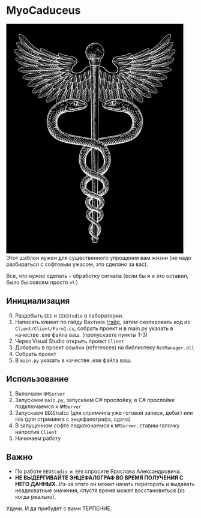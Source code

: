 # MyoCaduceus
![](https://raw.githubusercontent.com/LiptonItTea/MyoCaduceus/refs/heads/main/logo.png)
Этот шаблон нужен для существенного упрощения вам жизни (не надо разбираться с софтовым ужасом, это сделано за вас).

Все, что нужно сделать - обработку сигнала (если бы я и это оставил, было бы совсем просто =\\ )

## Инициализация
0. Раздобыть `EEG` и `EEGStudio` в лаборатории.
0. Написать клиент по гайду Вахтина ([гайд](https://www.youtube.com/watch?v=LXioRIRlEQ4), затем скопировать код из `Client/Client/Form1.cs`, собрать проект и в main.py указать в качестве .exe файла ваш. (пропускаете пункты 1-3)
1. Через Visual Studio открыть проект `Client`
2. Добавить в проект ссылки (references) на библиотеку `NetManager.dll`
3. Собрать проект
4. В `main.py` указать в качестве .exe файла ваш.

## Использование
1. Включаем `NMServer`
2. Запускаем `main.py`, запускаем C# прослойку, в C# прослойке подключаемся к `NMServer`
3. Запускаем `EEGStudio` (для стриминга уже готовой записи, дебаг) или `EEG` (для стриминга с энцефалографа, сдача)
4. В запущенном софте подключаемся к `NMServer`, ставим галочку напротив `Client`
5. Начинаем работу

## Важно
- По работе `EEGStudio и EEG` спросите Ярослава Александровича.
- **НЕ ВЫДЕРГИВАЙТЕ ЭНЦЕФАЛОГРАФ ВО ВРЕМЯ ПОЛУЧЕНИЯ С НЕГО ДАННЫХ.** Из-за этого он может начать перегорать и выдавать неадекватные значения, спустя время может восстановиться (хз когда реально).

Удачи. И да прибудет с вами ТЕРПЕНИЕ.
